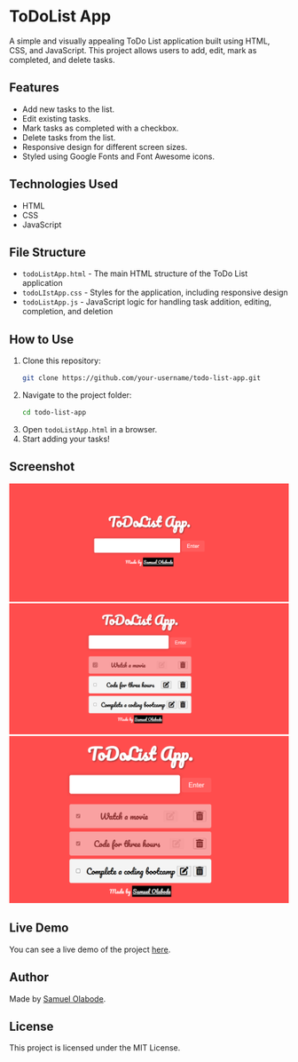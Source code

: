 # ToDoList App

A simple and visually appealing ToDo List application built using HTML, CSS, and JavaScript. This project allows users to add, edit, mark as completed, and delete tasks.

## Features
- Add new tasks to the list.
- Edit existing tasks.
- Mark tasks as completed with a checkbox.
- Delete tasks from the list.
- Responsive design for different screen sizes.
- Styled using Google Fonts and Font Awesome icons.

## Technologies Used
- HTML
- CSS
- JavaScript

## File Structure
- `todoListApp.html` - The main HTML structure of the ToDo List application
- `todoLIstApp.css` - Styles for the application, including responsive design
- `todoListApp.js` - JavaScript logic for handling task addition, editing, completion, and deletion

## How to Use
1. Clone this repository:
   ```bash
   git clone https://github.com/your-username/todo-list-app.git
   ```
2. Navigate to the project folder:
   ```bash
   cd todo-list-app
   ```
3. Open `todoListApp.html` in a browser.
4. Start adding your tasks!

## Screenshot  
<img src="Images/todoList Initial.png"/>
<img src="Images/todoList complete.png"/>
<img src="Images/todoList complete 2.png"/>

## Live Demo
You can see a live demo of the project [here](https://codepen.io/DevOlabode/full/MYgGqbd).

## Author
Made by [Samuel Olabode](https://github.com/devOlabode).

## License
This project is licensed under the MIT License.

